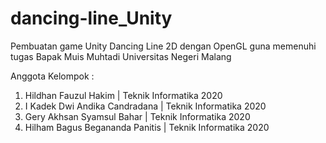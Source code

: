 # dancing-line_Unity

Pembuatan game Unity Dancing Line 2D dengan OpenGL guna memenuhi tugas Bapak Muis Muhtadi Universitas Negeri Malang

Anggota Kelompok :

1. Hildhan Fauzul Hakim           | Teknik Informatika 2020
2. I Kadek Dwi Andika Candradana  | Teknik Informatika 2020
3. Gery Akhsan Syamsul Bahar      | Teknik Informatika 2020
4. Hilham Bagus Begananda Panitis | Teknik Informatika 2020

